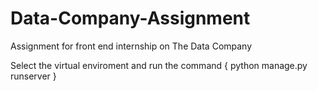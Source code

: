 # Data-Company-Assignment
Assignment for front end internship on The Data Company

Select the virtual enviroment and run the command { python manage.py runserver } 
